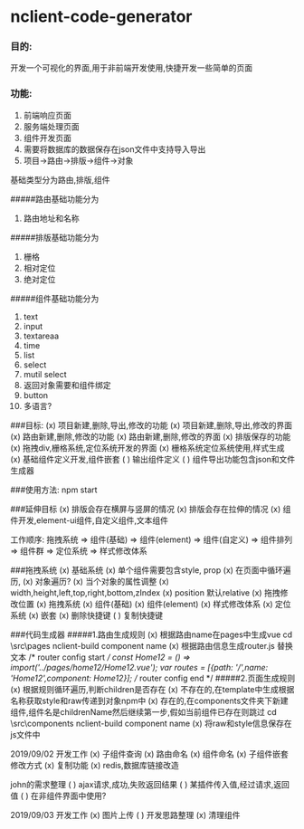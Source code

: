 # nclient-code-generator

### 目的:
开发一个可视化的界面,用于非前端开发使用,快捷开发一些简单的页面

### 功能: 
1. 前端响应页面
2. 服务端处理页面
3. 组件开发页面
4. 需要将数据库的数据保存在json文件中支持导入导出
5. 项目->路由->排版->组件->对象   
  
基础类型分为路由,排版,组件

#####路由基础功能分为
1. 路由地址和名称

#####排版基础功能分为
1. 栅格
2. 相对定位
3. 绝对定位 

#####组件基础功能分为
1. text
2. input
3. textareaa
4. time
5. list
6. select
7. mutil select
8. 返回对象需要和组件绑定
9. button
10. 多语言?

###目标:
(x) 项目新建,删除,导出,修改的功能
(x) 项目新建,删除,导出,修改的界面
(x) 路由新建,删除,修改的功能
(x) 路由新建,删除,修改的界面
(x) 排版保存的功能
(x) 拖拽div,栅格系统,定位系统开发的界面
(x) 栅格系统定位系统使用,样式生成
(x) 基础组件定义开发,组件嵌套
( ) 输出组件定义
( ) 组件导出功能包含json和文件生成器

###使用方法:
npm start

###延伸目标
(x) 排版会存在横屏与竖屏的情况
(x) 排版会存在拉伸的情况
(x) 组件开发,element-ui组件,自定义组件,文本组件

工作顺序: 拖拽系统 => 组件(基础) => 组件(element) => 组件(自定义) => 组件排列 => 组件群 => 定位系统 => 样式修改体系

###拖拽系统
(x) 基础系统
(x) 单个组件需要包含style, prop
(x) 在页面中循环遍历,
(x) 对象遍历?
(x) 当个对象的属性调整
(x) width,height,left,top,right,bottom,zIndex
(x) position 默认relative
(x) 拖拽修改位置
(x) 拖拽系统
(x) 组件(基础)
(x) 组件(element)
(x) 样式修改体系
(x) 定位系统
(x) 嵌套
(x) 删除快捷键
( ) 复制快捷键

###代码生成器
#####1.路由生成规则
(x) 根据路由name在pages中生成vue
cd \src\pages
nclient-build component name
(x) 根据路由信息生成router.js
替换文本
/* router config start */
const Home12 = () => import('../pages/home12/Home12.vue');
var routes = [{path: '/',name: 'Home12',component: Home12}];
/* router config end */
#####2.页面生成规则
(x) 根据规则循环遍历,判断children是否存在
(x) 不存在的,在template中生成根据名称获取style和raw传递到对象npm中
(x) 存在的,在components文件夹下新建组件,组件名是childrenName然后继续第一步,假如当前组件已存在则跳过
cd \src\components
nclient-build component name
(x) 将raw和style信息保存在js文件中

2019/09/02 开发工作
(x) 子组件查询
(x) 路由命名
(x) 组件命名
(x) 子组件嵌套修改方式
(x) 复制功能
(x) redis,数据库链接改造

john的需求整理 
( ) ajax请求,成功,失败返回结果
( ) 某插件传入值,经过请求,返回值
( ) 在非组件界面中使用?

2019/09/03 开发工作
(x) 图片上传
( ) 开发思路整理
(x) 清理组件
